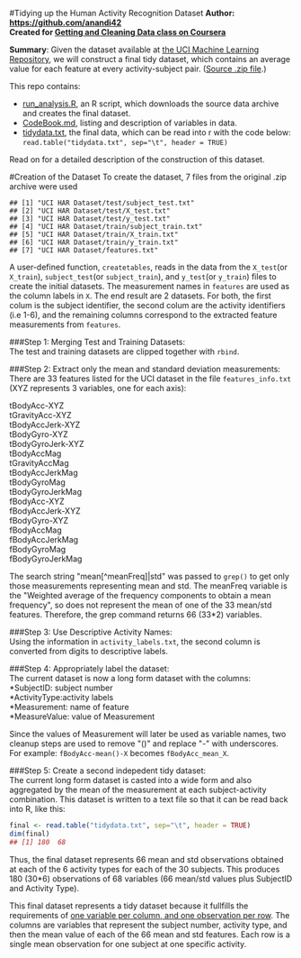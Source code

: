 #Tidying up the Human Activity Recognition Dataset
**Author: https://github.com/anandi42**  
**Created for [Getting and Cleaning Data class on Coursera](https://class.coursera.org/getdata-014)**

**Summary**: Given the dataset available at [the UCI Machine Learning Repository]((https://archive.ics.uci.edu/ml/datasets/Human+Activity+Recognition+Using+Smartphones)), we will construct a final tidy dataset, which contains an average value for each feature at every activity-subject pair. ([Source .zip file](https://d396qusza40orc.cloudfront.net/getdata%2Fprojectfiles%2FUCI%20HAR%20Dataset.zip).)

This repo contains:  
  * [run_analysis.R](run_analysis.R), an R script, which downloads the source data archive and creates the final dataset.  
  * [CodeBook.md](CodeBook.md), listing and description of variables in data.   
  * [tidydata.txt](tidydata.txt), the final data, which can be read into r with the code below:  `read.table("tidydata.txt", sep="\t", header = TRUE)`

Read on for a detailed description of the construction of this dataset.

#Creation of the Dataset
To create the dataset, 7 files from the original .zip archive were used

```
## [1] "UCI HAR Dataset/test/subject_test.txt"  
## [2] "UCI HAR Dataset/test/X_test.txt"        
## [3] "UCI HAR Dataset/test/y_test.txt"        
## [4] "UCI HAR Dataset/train/subject_train.txt"
## [5] "UCI HAR Dataset/train/X_train.txt"      
## [6] "UCI HAR Dataset/train/y_train.txt"      
## [7] "UCI HAR Dataset/features.txt"
```

 A user-defined function, `createtables`, reads in the data from the `X_test`(or `X_train`), `subject_test`(or `subject_train`), and `y_test`(or `y_train`) files to create the initial datasets. The measurement names in `features` are used as the column labels in `X`. The end result are 2 datasets. For both, the first colum is the subject identifier, the second colum are the activity identifiers (i.e 1-6), and the remaining columns correspond to the extracted feature measurements from `features`.  
 
###Step 1: Merging Test and Training Datasets:  
The test and training datasets are clipped together with `rbind`.  

###Step 2: Extract only the mean and standard deviation measurements:  
There are 33 features listed for the UCI dataset in the file `features_info.txt` (XYZ represents 3 variables, one for each axis): 

tBodyAcc-XYZ  
tGravityAcc-XYZ  
tBodyAccJerk-XYZ  
tBodyGyro-XYZ  
tBodyGyroJerk-XYZ  
tBodyAccMag  
tGravityAccMag  
tBodyAccJerkMag  
tBodyGyroMag  
tBodyGyroJerkMag  
fBodyAcc-XYZ  
fBodyAccJerk-XYZ  
fBodyGyro-XYZ  
fBodyAccMag  
fBodyAccJerkMag  
fBodyGyroMag  
fBodyGyroJerkMag    

The search string "mean[^meanFreq]|std" was passed to `grep()` to get only those measurements representing mean and std. The meanFreq variable is the "Weighted average of the frequency components to obtain a mean frequency", so does not represent the mean of one of the 33 mean/std features. Therefore, the grep command returns 66 (33*2) variables. 

###Step 3: Use Descriptive Activity Names:  
Using the information in `activity_labels.txt`, the second column is converted from digits to descriptive labels.

###Step 4: Appropriately label the dataset:  
The current dataset is now a long form dataset with the columns:  
*SubjectID: subject number  
*ActivityType:activity labels  
*Measurement: name of feature  
*MeasureValue: value of Measurement  

 Since the values of Measurement will later be used as variable names, two cleanup steps are used to remove "()" and replace "-" with underscores. For example: `fBodyAcc-mean()-X` becomes `fBodyAcc_mean_X`. 

###Step 5: Create a second indepedent tidy dataset:  
The current long form dataset is casted into a wide form and also aggregated by the mean of the measurement at each subject-activity combination. This dataset is written to a text file so that it can be read back into R, like this: 

```r
final <- read.table("tidydata.txt", sep="\t", header = TRUE)
dim(final)
## [1] 180  68
```

Thus, the final dataset represents 66 mean and std observations obtained at each of the 6 activity types for each of the 30 subjects. This produces 180 (30*6) observations of 68 variables (66 mean/std values plus SubjectID and Activity Type).  

This final dataset represents a tidy dataset because it fullfills the requirements of [one variable per column, and one observation per row](http://vita.had.co.nz/papers/tidy-data.pdf). The columns are variables that represent the subject number, activity type, and then the mean value of each of the 66 mean and std features. Each row is a single mean observation for one subject at one specific activity. 
